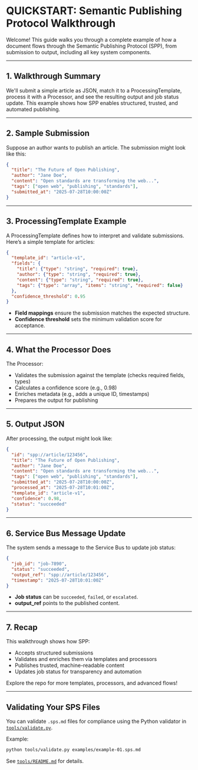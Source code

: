 # QUICKSTART: Semantic Publishing Protocol Walkthrough

Welcome! This guide walks you through a complete example of how a document flows through the Semantic Publishing Protocol (SPP), from submission to output, including all key system components.

---

## 1. Walkthrough Summary

We'll submit a simple article as JSON, match it to a ProcessingTemplate, process it with a Processor, and see the resulting output and job status update. This example shows how SPP enables structured, trusted, and automated publishing.

---

## 2. Sample Submission

Suppose an author wants to publish an article. The submission might look like this:

```json
{
  "title": "The Future of Open Publishing",
  "author": "Jane Doe",
  "content": "Open standards are transforming the web...",
  "tags": ["open web", "publishing", "standards"],
  "submitted_at": "2025-07-28T10:00:00Z"
}
```

---

## 3. ProcessingTemplate Example

A ProcessingTemplate defines how to interpret and validate submissions. Here’s a simple template for articles:

```json
{
  "template_id": "article-v1",
  "fields": {
    "title": {"type": "string", "required": true},
    "author": {"type": "string", "required": true},
    "content": {"type": "string", "required": true},
    "tags": {"type": "array", "items": "string", "required": false}
  },
  "confidence_threshold": 0.95
}
```

- **Field mappings** ensure the submission matches the expected structure.
- **Confidence threshold** sets the minimum validation score for acceptance.

---

## 4. What the Processor Does

The Processor:
- Validates the submission against the template (checks required fields, types)
- Calculates a confidence score (e.g., 0.98)
- Enriches metadata (e.g., adds a unique ID, timestamps)
- Prepares the output for publishing

---

## 5. Output JSON

After processing, the output might look like:

```json
{
  "id": "spp://article/123456",
  "title": "The Future of Open Publishing",
  "author": "Jane Doe",
  "content": "Open standards are transforming the web...",
  "tags": ["open web", "publishing", "standards"],
  "submitted_at": "2025-07-28T10:00:00Z",
  "processed_at": "2025-07-28T10:01:00Z",
  "template_id": "article-v1",
  "confidence": 0.98,
  "status": "succeeded"
}
```

---

## 6. Service Bus Message Update

The system sends a message to the Service Bus to update job status:

```json
{
  "job_id": "job-7890",
  "status": "succeeded",
  "output_ref": "spp://article/123456",
  "timestamp": "2025-07-28T10:01:00Z"
}
```

- **Job status** can be `succeeded`, `failed`, or `escalated`.
- **output_ref** points to the published content.

---

## 7. Recap

This walkthrough shows how SPP:
- Accepts structured submissions
- Validates and enriches them via templates and processors
- Publishes trusted, machine-readable content
- Updates job status for transparency and automation

Explore the repo for more templates, processors, and advanced flows!

---

## Validating Your SPS Files

You can validate `.sps.md` files for compliance using the Python validator in [`tools/validate.py`](../tools/README.md).

Example:

```sh
python tools/validate.py examples/example-01.sps.md
```

See [`tools/README.md`](../tools/README.md) for details.
